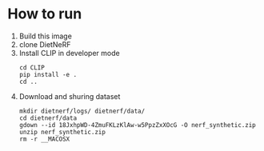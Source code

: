 # How to run  
1. Build this image
2. clone DietNeRF
3. Install CLIP in developer mode
    ```
    cd CLIP
    pip install -e .
    cd ..
    ```
4. Download and shuring dataset
    ```
    mkdir dietnerf/logs/ dietnerf/data/
    cd dietnerf/data
    gdown --id 18JxhpWD-4ZmuFKLzKlAw-w5PpzZxXOcG -O nerf_synthetic.zip
    unzip nerf_synthetic.zip
    rm -r __MACOSX
    ```